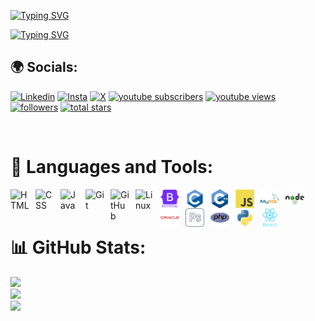 
[![Typing SVG](https://readme-typing-svg.demolab.com?font=Operator+Mono&weight=900&size=30&duration=1&pause=1&center=true&vCenter=true&repeat=false&width=1000&lines=Jaymin+Gohil)](https://git.io/typing-svg)

<!-- SVG Typing description -->
[![Typing SVG](https://readme-typing-svg.demolab.com?font=Operator+Mono&weight=900&size=26&pause=1000&center=true&vCenter=true&width=1000&lines=BSCit+Ty+Student++%F0%9F%91%A8%F0%9F%8F%BB%E2%80%8D%F0%9F%8E%93;Studying+At+GLS+University+In+Ahmedabad++%F0%9F%8E%93;Casual+Gamer++%F0%9F%8E%AE;Learning+New+Things++%F0%9F%92%BC;Passionate+coder+and+learner+%F0%9F%A4%93%F0%9F%92%BB)](https://git.io/typing-svg)

<!-- Socials -->
## 🌍 Socials:


<p align="left">
  <a href="https://linkedin.com/in/">
    <img
      alt="Linkedin"
      title="LinkedIn"
      src="https://img.shields.io/badge/LinkedIn-%230077B5.svg?logo=linkedin&logoColor=white&style=for-the-badge&label"
  /></a>
  <a href="https://www.instagram.com/mr.gamer_3334/">
    <img
      alt="Insta"
      title="Instagram"
      src="https://img.shields.io/badge/Instagram-E4405F?style=for-the-badge&logo=instagram&logoColor=white"
  /></a>
  <!--  -->
  <a href="https://twitter.com/mrgamer_3334">
    <img
      alt="X"
      title="Twitter"
      src="https://img.shields.io/badge/Twitter-1DA1F2?style=for-the-badge&logo=twitter&logoColor=white"
  /></a>
  <a href="https://www.youtube.com/@XoTiCGamer?sub_confirmation=1">
    <img
      alt="youtube subscribers"
      title="Subscribe to my YouTube channel"
      src="https://custom-icon-badges.demolab.com/youtube/channel/subscribers/UCwplxM-e-kUQmn66CapVz9Q?color=%23E05D44&label=SUBSCRIBE&logo=video&logoColor=white&style=for-the-badge&labelColor=CE4630"
  /></a>
  <a href="https://www.youtube.com/@XoTiCGamer?sub_confirmation=1">
    <img
      alt="youtube views"
      title="YouTube views"
      src="https://custom-icon-badges.demolab.com/youtube/channel/views/UCwplxM-e-kUQmn66CapVz9Q?color=%23E1AD0E&logo=eye&logoColor=white&style=for-the-badge&labelColor=C79600"
  /></a>
  <a href="https://github.com/x0tic0p?tab=followers">
    <img
      alt="followers"
      title="Follow me on Github"
      src="https://custom-icon-badges.demolab.com/github/followers/x0tic0p?color=236ad3&labelColor=1155ba&style=for-the-badge&logo=person-add&label=Follow&logoColor=white"
  /></a>
  <a href="https://github.com/x0tic0p?tab=repositories&sort=stargazers">
    <img
      alt="total stars"
      title="Total stars on GitHub"
      src="https://custom-icon-badges.demolab.com/github/stars/x0tic0p?color=55960c&style=for-the-badge&labelColor=488207&logo=star"
  /></a>
</p>

<br />


# 🧰 Languages and Tools:

<div>
  <img align="left" alt="HTML" width="30px" style="padding-right:10px;" src="https://cdn.jsdelivr.net/gh/devicons/devicon/icons/html5/html5-plain.svg" />
  <img align="left" alt="CSS" width="30px" style="padding-right:10px;" src="https://cdn.jsdelivr.net/gh/devicons/devicon/icons/css3/css3-plain.svg" />
  <img align="left" alt="Java" width="30px" style="padding-right:10px;" src="https://cdn.jsdelivr.net/gh/devicons/devicon/icons/java/java-original.svg"/>
  <img align="left" alt="Git" width="30px" style="padding-right:10px;" src="https://cdn.jsdelivr.net/gh/devicons/devicon/icons/git/git-original.svg" />
  <img align="left" alt="GitHub" width="30px" style="padding-right:10px;" src="https://cdn.jsdelivr.net/gh/devicons/devicon/icons/github/github-original.svg" />
  <img align="left" alt="Linux" width="30px" style="padding-right:10px;" src="https://cdn.jsdelivr.net/gh/devicons/devicon/icons/linux/linux-original.svg" />
  <img align="left" alt="Bootstrap" width="30px" style="padding-right:10px;" src="https://raw.githubusercontent.com/devicons/devicon/master/icons/bootstrap/bootstrap-plain-wordmark.svg" />
  <img align="left" alt="C" width="30px" style="padding-right:10px;" src="https://raw.githubusercontent.com/devicons/devicon/master/icons/c/c-original.svg" />
  <img align="left" alt="C++" width="30px" style="padding-right:10px;" src="https://raw.githubusercontent.com/devicons/devicon/master/icons/cplusplus/cplusplus-original.svg" />
  <img align="left" alt="javascript" width="30px" style="padding-right:10px;" src="https://raw.githubusercontent.com/devicons/devicon/master/icons/javascript/javascript-original.svg" />
  <img align="left" alt="MySQL" width="30px" style="padding-right:10px;" src="https://raw.githubusercontent.com/devicons/devicon/master/icons/mysql/mysql-original-wordmark.svg" />
  <img align="left" alt="Node.js" width="30px" style="padding-right:10px;" src="https://raw.githubusercontent.com/devicons/devicon/master/icons/nodejs/nodejs-original-wordmark.svg" />
  <img align="left" alt="Oracle" width="30px" style="padding-right:10px;" src="https://raw.githubusercontent.com/devicons/devicon/master/icons/oracle/oracle-original.svg" />
  <img align="left" alt="Photoshop" width="30px" style="padding-right:10px;" src="https://raw.githubusercontent.com/devicons/devicon/master/icons/photoshop/photoshop-line.svg" />
  <img align="left" alt="PHP" width="30px" style="padding-right:10px;" src="https://raw.githubusercontent.com/devicons/devicon/master/icons/php/php-original.svg" />
  <img align="left" alt="Python" width="30px" style="padding-right:10px;" src="https://raw.githubusercontent.com/devicons/devicon/master/icons/python/python-original.svg" />
  <img align="left" alt="React.js" width="30px" style="padding-right:10px;" src="https://raw.githubusercontent.com/devicons/devicon/master/icons/react/react-original-wordmark.svg" />
  
</div>

<br /><br />

# 📊 GitHub Stats:

![](https://github-readme-stats.vercel.app/api?username=x0tic0p&theme=radical&hide_border=false&include_all_commits=true&count_private=false)<br/>
![](https://github-readme-streak-stats.herokuapp.com/?user=x0tic0p&theme=radical&hide_border=false)<br/>
![](https://github-readme-stats.vercel.app/api/top-langs/?username=x0tic0p&theme=radical&hide_border=false&include_all_commits=true&count_private=false&layout=compact)
